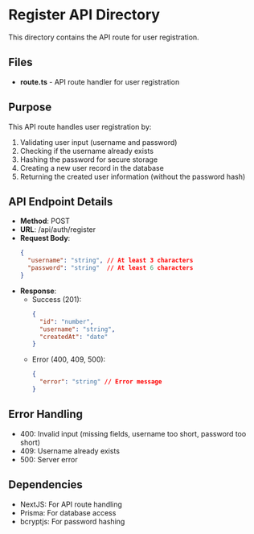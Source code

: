 # Register API Directory

This directory contains the API route for user registration.

## Files

- **route.ts** - API route handler for user registration

## Purpose

This API route handles user registration by:
1. Validating user input (username and password)
2. Checking if the username already exists
3. Hashing the password for secure storage
4. Creating a new user record in the database
5. Returning the created user information (without the password hash)

## API Endpoint Details

- **Method**: POST
- **URL**: /api/auth/register
- **Request Body**:
  ```json
  {
    "username": "string", // At least 3 characters
    "password": "string"  // At least 6 characters
  }
  ```
- **Response**:
  - Success (201):
    ```json
    {
      "id": "number",
      "username": "string",
      "createdAt": "date"
    }
    ```
  - Error (400, 409, 500):
    ```json
    {
      "error": "string" // Error message
    }
    ```

## Error Handling

- 400: Invalid input (missing fields, username too short, password too short)
- 409: Username already exists
- 500: Server error

## Dependencies

- NextJS: For API route handling
- Prisma: For database access
- bcryptjs: For password hashing
